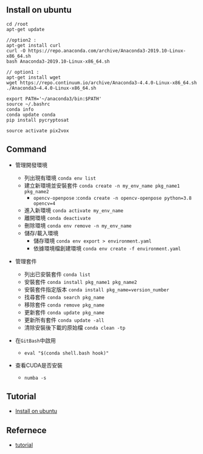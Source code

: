
## Install on ubuntu

```
cd /root
apt-get update

//option2 :
apt-get install curl
curl -O https://repo.anaconda.com/archive/Anaconda3-2019.10-Linux-x86_64.sh
bash Anaconda3-2019.10-Linux-x86_64.sh

// option1 :
apt-get install wget
wget https://repo.continuum.io/archive/Anaconda3-4.4.0-Linux-x86_64.sh
./Anaconda3–4.4.0-Linux-x86_64.sh

export PATH='~/anaconda3/bin:$PATH'
source ~/.bashrc
conda info
conda update conda
pip install pycryptosat

source activate pix2vox
```
## Command

- 管理開發環境
    - 列出現有環境 `conda env list`
    - 建立新環境並安裝套件 `conda create -n my_env_name pkg_name1 pkg_name2`
        - `opencv-openpose` :`conda create -n opencv-openpose python=3.8 opencv=4`
    - 進入新環境 `conda activate my_env_name`
    - 離開環境 `conda deactivate`
    - 刪除環境 `conda env remove -n my_env_name`
    - 儲存/載入環境
        - 儲存環境 `conda env export > environment.yaml`
        - 依據環境檔創建環境 `conda env create -f environment.yaml`

- 管理套件

    - 列出已安裝套件 `conda list`
    - 安裝套件 `conda install pkg_name1 pkg_name2`
    - 安裝套件指定版本 `conda install pkg_name=version_number`
    - 找尋套件 `conda search pkg_name`
    - 移除套件 `conda remove pkg_name`
    - 更新套件 `conda update pkg_name`
    - 更新所有套件 `conda update -all`
    - 清除安裝後下載的原始檔 `conda clean -tp`

- 在`GitBash`中啟用

    - `eval "$(conda shell.bash hook)"`

- 查看CUDA是否安裝 

    - `numba -s`

## Tutorial

- [Install on ubuntu](https://www.digitalocean.com/community/tutorials/how-to-install-anaconda-on-ubuntu-18-04-quickstart)

## Refernece

- [tutorial](https://medium.com/@raymonduchen/anaconda%E7%9A%84%E5%AE%89%E8%A3%9D%E8%88%87%E4%BD%BF%E7%94%A8-86d77c231417)
